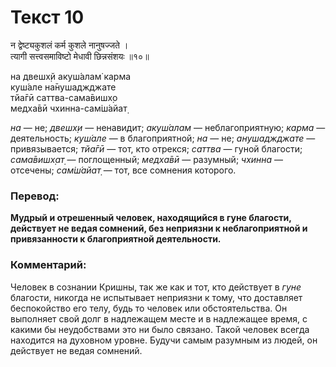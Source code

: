 # Текст 10

न द्वेष्ट्यकुशलं कर्म कुशले नानुषज्जते ।  
त्यागी सत्त्वसमाविष्टो मेधावी छिन्नसंशयः ॥१०॥

на двешх̣й акуш́алам̇ карма  
куш́але на̄нушаджджате  
тйа̄гӣ саттва-сама̄вишх̣о  
медха̄вӣ чхинна-сам̇ш́айат̣

_на_ — не; _двешх̣и_ — ненавидит; _акуш́алам_ — неблагоприятную; _карма_ — деятельность; _куш́але_ — в благоприятной; _на_ — не; _анушаджджате_ — привязывается; _тйа̄гӣ_ — тот, кто отрекся; _саттва_ — гуной благости; _сама̄вишх̣ат̣_ — поглощенный; _медха̄вӣ_ — разумный; _чхинна_ — отсечены; _сам̇ш́айат̣_ — тот, все сомнения которого.

### Перевод:

**Мудрый и отрешенный человек, находящийся в гуне благости, действует не ведая сомнений, без неприязни к неблагоприятной и привязанности к благоприятной деятельности.**

### Комментарий:

Человек в сознании Кришны, так же как и тот, кто действует в _гуне_ благости, никогда не испытывает неприязни к тому, что доставляет беспокойство его телу, будь то человек или обстоятельства. Он выполняет свой долг в надлежащем месте и в надлежащее время, с какими бы неудобствами это ни было связано. Такой человек всегда находится на духовном уровне. Будучи самым разумным из людей, он действует не ведая сомнений.